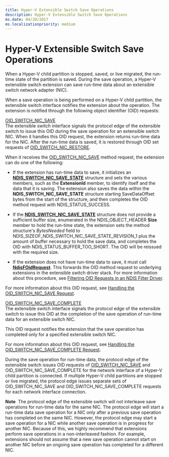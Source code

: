 ```yaml
---
title: Hyper-V Extensible Switch Save Operations
description: Hyper-V Extensible Switch Save Operations
ms.date: 04/20/2017
ms.localizationpriority: medium
---
```


# Hyper-V Extensible Switch Save Operations


When a Hyper-V child partition is stopped, saved, or live migrated, the run-time state of the partition is saved. During the save operation, a Hyper-V extensible switch extension can save run-time data about an extensible switch network adapter (NIC).

When a save operation is being performed on a Hyper-V child partition, the extensible switch interface notifies the extension about the operation. The extension is notified through the following object identifier (OID) requests:

<a href="" id="oid-switch-nic-save"></a>[OID\_SWITCH\_NIC\_SAVE](./oid-switch-nic-save.md)  
The extensible switch interface signals the protocol edge of the extensible switch to issue this OID during the save operation for an extensible switch NIC. When it handles this OID request, the extension returns run-time data for the NIC. After the run-time data is saved, it is restored through OID set requests of [OID\_SWITCH\_NIC\_RESTORE](./oid-switch-nic-restore.md).

When it receives the [OID\_SWITCH\_NIC\_SAVE](./oid-switch-nic-save.md) method request, the extension can do one of the following:

-   If the extension has run-time data to save, it initializes an [**NDIS\_SWITCH\_NIC\_SAVE\_STATE**](/windows-hardware/drivers/ddi/ntddndis/ns-ntddndis-_ndis_switch_nic_save_state) structure and sets the various members, such as the **ExtensionId** member, to identify itself and the data that it is saving. The extension also saves the data within the **NDIS\_SWITCH\_NIC\_SAVE\_STATE** structure starting SaveDataOffset bytes from the start of the structure, and then completes the OID method request with NDIS\_STATUS\_SUCCESS.

-   If the [**NDIS\_SWITCH\_NIC\_SAVE\_STATE**](/windows-hardware/drivers/ddi/ntddndis/ns-ntddndis-_ndis_switch_nic_save_state) structure does not provide a sufficient buffer size, enumerated in the NDIS\_OBJECT\_HEADER **Size** member to hold the run-time state, the extension sets the method structure's *BytesNeeded* field to NDIS\_SIZEOF\_NDIS\_SWITCH\_NIC\_SAVE\_STATE\_REVISION\_1 plus the amount of buffer necessary to hold the save data, and completes the OID with NDIS\_STATUS\_BUFFER\_TOO\_SHORT. The OID will be reissued with the required size.
-   If the extension does not have run-time data to save, it must call [**NdisFOidRequest**](/windows-hardware/drivers/ddi/ndis/nf-ndis-ndisfoidrequest). This forwards the OID method request to underlying extensions in the extensible switch driver stack. For more information about this procedure, see [Filtering OID Requests in an NDIS Filter Driver](filtering-oid-requests-in-an-ndis-filter-driver.md).

For more information about this OID request, see [Handling the OID\_SWITCH\_NIC\_SAVE Request](./managing-hyper-v-extensible-switch-run-time-data.md).

<a href="" id="oid-switch-nic-save-complete"></a>[OID\_SWITCH\_NIC\_SAVE\_COMPLETE](./oid-switch-nic-save.md)  
The extensible switch interface signals the protocol edge of the extensible switch to issue this OID at the completion of the save operation of run-time data for an extensible switch NIC.

This OID request notifies the extension that the save operation has completed only for a specified extensible switch NIC.

For more information about this OID request, see [Handling the OID\_SWITCH\_NIC\_SAVE\_COMPLETE Request](./managing-hyper-v-extensible-switch-run-time-data.md).

During the save operation for run-time data, the protocol edge of the extensible switch issues OID requests of [OID\_SWITCH\_NIC\_SAVE](./oid-switch-nic-save.md) and OID\_SWITCH\_NIC\_SAVE\_COMPLETE for the network interface of a Hyper-V child partition is connected. If multiple Hyper-V child partitions are stopped or live migrated, the protocol edge issues separate sets of OID\_SWITCH\_NIC\_SAVE and OID\_SWITCH\_NIC\_SAVE\_COMPLETE requests for each network interface connection.

**Note**  The protocol edge of the extensible switch will not interleave save operations for run-time data for the same NIC. The protocol edge will start a run-time data save operation for a NIC only after a previous save operation has completed on the same NIC. However, the protocol edge may start a save operation for a NIC while another save operation is in progress for another NIC. Because of this, we highly recommend that extensions perform save operations in a non-interleaved fashion. For example, extensions should not assume that a new save operation cannot start on another NIC before an ongoing save operation has completed for a different NIC.

 

 

